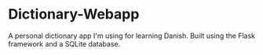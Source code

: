 # Dictionary-Webapp
A personal dictionary app I'm using for learning Danish. Built using the Flask framework and a SQLite database.
